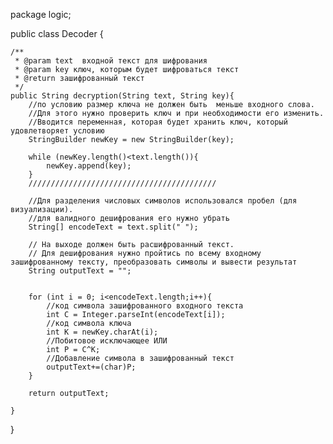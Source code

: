 package logic;

public class Decoder {

    /**
     * @param text  входной текст для шифрования
     * @param key ключ, которым будет шифроваться текст
     * @return зашифрованный текст
     */
    public String decryption(String text, String key){
        //по условию размер ключа не должен быть  меньше входного слова.
        //Для этого нужно проверить ключ и при необходимости его изменить.
        //Вводится переменная, которая будет хранить ключ, который удовлетворяет условию
        StringBuilder newKey = new StringBuilder(key);

        while (newKey.length()<text.length()){
            newKey.append(key);
        }
        //////////////////////////////////////////

        //Для разделения числовых символов использовался пробел (для визуализации).
        //для валидного дешифрования eго нужно убрать
        String[] encodeText = text.split(" ");

        // На выходе должен быть расшифрованный текст.
        // Для дешифрования нужно пройтись по всему входному зашифрованному тексту, преобразовать символы и вывести результат
        String outputText = "";


        for (int i = 0; i<encodeText.length;i++){
            //код символа зашифрованного входного текста
            int C = Integer.parseInt(encodeText[i]);
            //код символа ключа
            int K = newKey.charAt(i);
            //Побитовое исключающее ИЛИ
            int P = C^K;
            //Добавление символа в зашифрованный текст
            outputText+=(char)P;
        }

        return outputText;

    }

}

